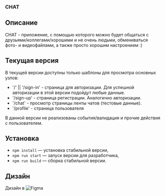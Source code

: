 ### CHAT

## Описание
CHAT - приложение, с помощью которого можно будет общаться с друзьями/коллегами/хорошими и не очень людьми, обмениваться фото- и видеофайлами, а также просто хорошим настроением :)

## Текущая версия

В текущей версии доступны только шаблоны для просмотра основных узлов:
- '/' || '/sign-in' - страница для авторизации. Для успешной авторизации в этой версии подойдут любые данные.
- '/sign-up' - страница регистрации. Аналогично авторизации.
- '/chat' - просмотр страницы ленты чатов (тестовые данные).
- '/profile' - страница пользователя

В данной версии не реализованы события/валидация и прочие действия с пользователем.

## Установка

- `npm install` — установка стабильной версии,
- `npm run start` — запуск версии для разработчика,
- `npm run build` — сборка стабильной версии.


## Дизайн

Дизайн в ![Figma](https://www.figma.com/file/jF5fFFzgGOxQeB4CmKWTiE/Chat_external_link?type=design&node-id=1-616&mode=design&t=TVqn5V33AGaT1V8h-0)
